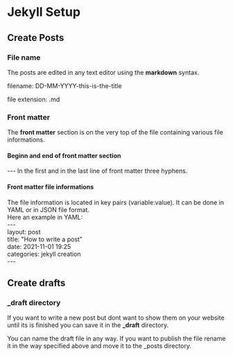 # Jekyll Setup

## Create Posts

### File name

The posts are edited in any text editor using the **markdown** syntax.  

filename:  DD-MM-YYYY-this-is-the-title  

file extension: .md

### Front matter

The **front matter** section is on the very top of the file containing various file informations.

#### Beginn and end of front matter section

---  In the first and in the last line of front matter three hyphens.  


#### Front matter file informations

The file information is located in key pairs (variable:value). It can be done in YAML or in JSON file format.  
Here an example in YAML:  
     ---  
     layout: post  
     title: "How to write a post"  
     date: 2021-11-01 19:25  
     categories: jekyll creation  
     ---  

## Create drafts

### _draft directory

If you want to write a new post but dont want to show them on your website until its is finished you can save it in the **_draft** directory.

You can name the draft file in any way. If you want to publish the file rename it in the way specified above and move it to the _posts directory.


